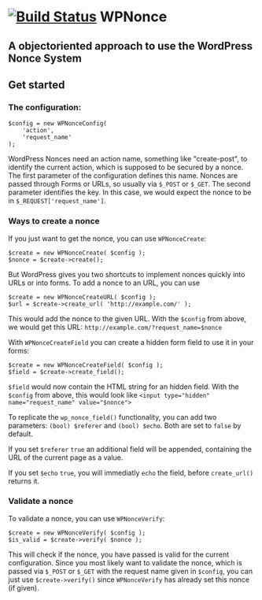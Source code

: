 [![Build Status](https://travis-ci.org/websupporter/WPNonce.svg?branch=master)](https://travis-ci.org/websupporter/WPNonce)
WPNonce
===================

A objectoriented approach to use the WordPress Nonce System
----------

## Get started

### The configuration:
```
$config = new WPNonceConfig( 
	'action', 
	'request_name' 
);
```
WordPress Nonces need an action name, something like "create-post", to identify the current action, which is supposed to be secured by a nonce. The first parameter of the configuration defines this name. Nonces are passed through Forms or URLs, so usually via `$_POST` or `$_GET`. The second parameter identifies the key. In this case, we would expect the nonce to be in `$_REQUEST['request_name']`.


### Ways to create a nonce
If you just want to get the nonce, you can use `WPNonceCreate`:
```
$create = new WPNonceCreate( $config );
$nonce = $create->create();
```

But WordPress gives you two shortcuts to implement nonces quickly into URLs or into forms. To add a nonce to an URL, you can use

```
$create = new WPNonceCreateURL( $config );
$url = $create->create_url( 'http://example.com/' );
```
This would add the nonce to the given URL. With the `$config` from above, we would get this URL:
`http://example.com/?request_name=$nonce`

With `WPNonceCreateField` you can create a hidden form field to use it in your forms:
```
$create = new WPNonceCreateField( $config );
$field = $create->create_field();
```

`$field` would now contain the HTML string for an hidden field. With the `$config` from above, this would look like
`<input type="hidden" name="request_name" value="$nonce">`

To replicate the `wp_nonce_field()` functionality, you can add two parameters: `(bool) $referer` and `(bool) $echo`. Both are set to `false` by default. 

If you set `$referer` `true` an additional field will be appended, containing the URL of the current page as a value. 

If you set `$echo` `true`, you will immediatly `echo` the field, before `create_url()` returns it.

### Validate a nonce

To validate a nonce, you can use `WPNonceVerify`:
```
$create = new WPNonceVerify( $config );
$is_valid = $create->verify( $nonce );
```

This will check if the nonce, you have passed is valid for the current configuration. Since you most likely want to validate the nonce, which is passed via `$_POST` or `$_GET` with the request name given in `$config`, you can just use `$create->verify()` since `WPNonceVerify` has already set this nonce (if given).
